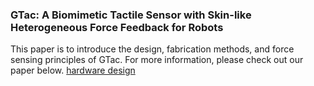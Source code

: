 ### GTac: A Biomimetic Tactile Sensor with Skin-like Heterogeneous Force Feedback for Robots

This paper is to introduce the design, fabrication methods, and force sensing principles of GTac.
For more information, please check out our paper below.
<a href="gtac_sensor.md">hardware design</a>